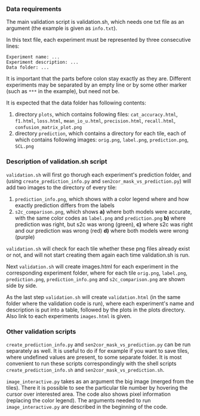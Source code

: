 ### Data requirements

The main validation script is validation.sh, which needs one txt file as an argument (the example is given as `info.txt`).

In this text file, each experiment must be represented by three consecutive lines:

    Experiment name: ...
    Experiment description: ...
    Data folder: ...

It is important that the parts before colon stay exactly as they are.
Different experiments may be separated by an empty line or by some other marker (such as `***` in the example), but need not be.

It is expected that the data folder has following contents:

1. directory `plots`, which contains following files: `cat_accuracy.html`, `f1.html`,  `loss.html`,  `mean_io_u.html`,  `precision.html`,  `recall.html`, `confusion_matrix_plot.png`
2. directory `prediction`, which contains a directory for each tile, each of which contains following images: `orig.png`, `label.png`, `prediction.png`, `SCL.png`

### Description of validation.sh script

`validation.sh` will first go thorugh each experiment's prediction folder, and (using `create_prediction_info.py` and `sen2cor_mask_vs_prediction.py`) will add two images to the directory of every tile:

1. `prediction_info.png`, which shows with a color legend where and how exactly prediction differs from the labels
2. `s2c_comparison.png`, which shows
**a)** where both models were accurate, with the same color codes as `label.png` and `prediction.png`
**b)** where prediction was right, but s2c was wrong (green),
**c)** where s2c was right and our prediction was wrong (red)
**d)** where both models were wrong (purple)

`validation.sh` will check for each tile whether these png files already exist or not, and will not start creating them again each time validation.sh is run.

Next `validation.sh` will create images.html for each experiment in the corresponding experiment folder, where for each tile `orig.png`, `label.png`, `prediction.png`, `prediction_info.png` and `s2c_comparison.png` are shown side by side.

As the last step `validation.sh` will create `validation.html` (in the same folder where the validation code is run), where each experiment's name and description is put into a table, followed by the plots in the plots directory.
Also link to each experiments `images.html` is given.

### Other validation scripts

`create_prediction_info.py` and `sen2cor_mask_vs_prediction.py` can be run separately as well.
It is useful to do if for example if you want to save tiles, where undefined values are present, to some separate folder.
It is most convenient to run these scripts correspondingly with the shell scripts `create_prediction_info.sh` and `sen2cor_mask_vs_prediction.sh`.

`image_interactive.py` takes as an argument the big image (merged from the tiles).
There it is possible to see the particular tile number by hovering the cursor over interested area.
The code also shows pixel information (replacing the color legend).
The arguments needed to run `image_interactive.py` are described in the beginning of the code.

